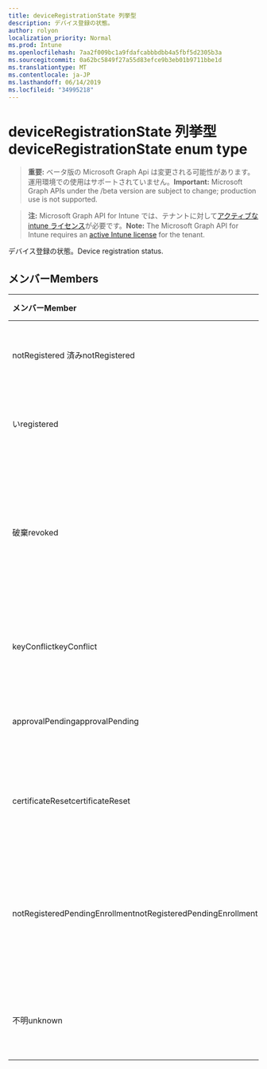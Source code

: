 ```yaml
---
title: deviceRegistrationState 列挙型
description: デバイス登録の状態。
author: rolyon
localization_priority: Normal
ms.prod: Intune
ms.openlocfilehash: 7aa2f009bc1a9fdafcabbbdbb4a5fbf5d2305b3a
ms.sourcegitcommit: 0a62bc5849f27a55d83efce9b3eb01b9711bbe1d
ms.translationtype: MT
ms.contentlocale: ja-JP
ms.lasthandoff: 06/14/2019
ms.locfileid: "34995218"
---
```

# <a name="deviceregistrationstate-enum-type"></a><span data-ttu-id="f145b-103">deviceRegistrationState 列挙型</span><span class="sxs-lookup"><span data-stu-id="f145b-103">deviceRegistrationState enum type</span></span>

> <span data-ttu-id="f145b-104">**重要:** ベータ版の Microsoft Graph Api は変更される可能性があります。運用環境での使用はサポートされていません。</span><span class="sxs-lookup"><span data-stu-id="f145b-104">**Important:** Microsoft Graph APIs under the /beta version are subject to change; production use is not supported.</span></span>

> <span data-ttu-id="f145b-105">**注:** Microsoft Graph API for Intune では、テナントに対して[アクティブな intune ライセンス](https://go.microsoft.com/fwlink/?linkid=839381)が必要です。</span><span class="sxs-lookup"><span data-stu-id="f145b-105">**Note:** The Microsoft Graph API for Intune requires an [active Intune license](https://go.microsoft.com/fwlink/?linkid=839381) for the tenant.</span></span>

<span data-ttu-id="f145b-106">デバイス登録の状態。</span><span class="sxs-lookup"><span data-stu-id="f145b-106">Device registration status.</span></span>

## <a name="members"></a><span data-ttu-id="f145b-107">メンバー</span><span class="sxs-lookup"><span data-stu-id="f145b-107">Members</span></span>
|<span data-ttu-id="f145b-108">メンバー</span><span class="sxs-lookup"><span data-stu-id="f145b-108">Member</span></span>|<span data-ttu-id="f145b-109">値</span><span class="sxs-lookup"><span data-stu-id="f145b-109">Value</span></span>|<span data-ttu-id="f145b-110">説明</span><span class="sxs-lookup"><span data-stu-id="f145b-110">Description</span></span>|
|:---|:---|:---|
|<span data-ttu-id="f145b-111">notRegistered 済み</span><span class="sxs-lookup"><span data-stu-id="f145b-111">notRegistered</span></span>|<span data-ttu-id="f145b-112">.0</span><span class="sxs-lookup"><span data-stu-id="f145b-112">0</span></span>|<span data-ttu-id="f145b-113">デバイスが登録されていません。</span><span class="sxs-lookup"><span data-stu-id="f145b-113">The device is not registered.</span></span>|
|<span data-ttu-id="f145b-114">い</span><span class="sxs-lookup"><span data-stu-id="f145b-114">registered</span></span>|<span data-ttu-id="f145b-115">pbm-2</span><span class="sxs-lookup"><span data-stu-id="f145b-115">2</span></span>|<span data-ttu-id="f145b-116">デバイスは登録されています。</span><span class="sxs-lookup"><span data-stu-id="f145b-116">The device is registered.</span></span>|
|<span data-ttu-id="f145b-117">破棄</span><span class="sxs-lookup"><span data-stu-id="f145b-117">revoked</span></span>|<span data-ttu-id="f145b-118">1/3</span><span class="sxs-lookup"><span data-stu-id="f145b-118">3</span></span>|<span data-ttu-id="f145b-119">デバイスがブロックされているか、ワイプされているか、破棄されています。</span><span class="sxs-lookup"><span data-stu-id="f145b-119">The device has been blocked, wiped or retired.</span></span>|
|<span data-ttu-id="f145b-120">keyConflict</span><span class="sxs-lookup"><span data-stu-id="f145b-120">keyConflict</span></span>|<span data-ttu-id="f145b-121">2/4</span><span class="sxs-lookup"><span data-stu-id="f145b-121">4</span></span>|<span data-ttu-id="f145b-122">デバイスにキーの競合があります。</span><span class="sxs-lookup"><span data-stu-id="f145b-122">The device has a key conflict.</span></span>|
|<span data-ttu-id="f145b-123">approvalPending</span><span class="sxs-lookup"><span data-stu-id="f145b-123">approvalPending</span></span>|<span data-ttu-id="f145b-124">5</span><span class="sxs-lookup"><span data-stu-id="f145b-124">5</span></span>|<span data-ttu-id="f145b-125">デバイスの承認が保留中です。</span><span class="sxs-lookup"><span data-stu-id="f145b-125">The device is pending approval.</span></span>|
|<span data-ttu-id="f145b-126">certificateReset</span><span class="sxs-lookup"><span data-stu-id="f145b-126">certificateReset</span></span>|<span data-ttu-id="f145b-127">シックス</span><span class="sxs-lookup"><span data-stu-id="f145b-127">6</span></span>|<span data-ttu-id="f145b-128">デバイス証明書がリセットされました。</span><span class="sxs-lookup"><span data-stu-id="f145b-128">The device certificate has been reset.</span></span>|
|<span data-ttu-id="f145b-129">notRegisteredPendingEnrollment</span><span class="sxs-lookup"><span data-stu-id="f145b-129">notRegisteredPendingEnrollment</span></span>|<span data-ttu-id="f145b-130">7</span><span class="sxs-lookup"><span data-stu-id="f145b-130">7</span></span>|<span data-ttu-id="f145b-131">デバイスは登録されておらず、登録が保留されていません。</span><span class="sxs-lookup"><span data-stu-id="f145b-131">The device is not registered and pending enrollment.</span></span>|
|<span data-ttu-id="f145b-132">不明</span><span class="sxs-lookup"><span data-stu-id="f145b-132">unknown</span></span>|<span data-ttu-id="f145b-133">8 </span><span class="sxs-lookup"><span data-stu-id="f145b-133">8</span></span>|<span data-ttu-id="f145b-134">デバイス登録の状態が不明です。</span><span class="sxs-lookup"><span data-stu-id="f145b-134">The device registration status is unknown.</span></span>|





